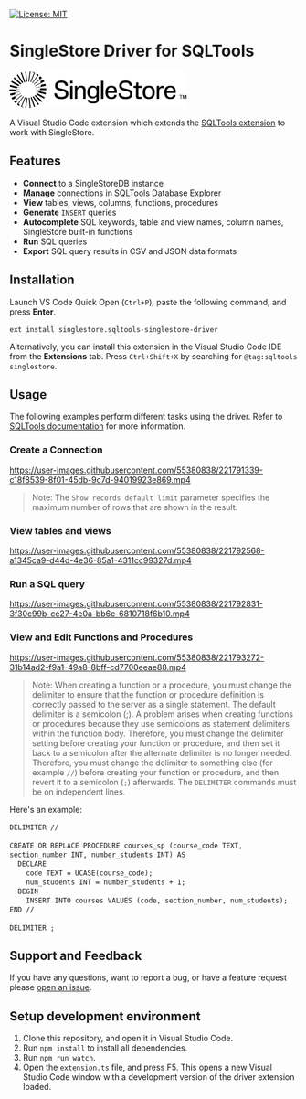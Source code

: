 [![License: MIT](https://img.shields.io/badge/License-MIT-violet.svg)](https://opensource.org/licenses/MIT)

# SingleStore Driver for SQLTools
![logo](icons/singlestore_logo_horizontal_color_on-white_rgb.png)

A Visual Studio Code extension which extends the [SQLTools extension](https://marketplace.visualstudio.com/items?itemName=mtxr.sqltools) to work with SingleStore.

## Features
 - **Connect** to a SingleStoreDB instance
 - **Manage** connections in SQLTools Database Explorer 
 - **View** tables, views, columns, functions, procedures
 - **Generate** `INSERT` queries
 - **Autocomplete** SQL keywords, table and view names, column names, SingleStore built-in functions
 - **Run** SQL queries
 - **Export** SQL query results in CSV and JSON data formats

## Installation
Launch VS Code Quick Open (`Ctrl+P`), paste the following command, and press **Enter**.
```
ext install singlestore.sqltools-singlestore-driver
```

Alternatively, you can install this extension in the Visual Studio Code IDE from the **Extensions** tab. Press `Ctrl+Shift+X` by searching for `@tag:sqltools singlestore`.

## Usage
The following examples perform different tasks using the driver.
Refer to [SQLTools documentation](https://vscode-sqltools.mteixeira.dev/en/home/) for more information.

### Create a Connection
https://user-images.githubusercontent.com/55380838/221791339-c18f8539-8f01-45db-9c7d-94019923e869.mp4
> Note: The `Show records default limit` parameter specifies the maximum number of rows that are shown in the result.

### View tables and views
https://user-images.githubusercontent.com/55380838/221792568-a1345ca9-d44d-4e36-85a1-4311cc99327d.mp4

### Run a SQL query
https://user-images.githubusercontent.com/55380838/221792831-3f30c99b-ce27-4e0a-bb6e-6810718f6b10.mp4

### View and Edit Functions and Procedures
https://user-images.githubusercontent.com/55380838/221793272-31b14ad2-f9a1-49a8-8bff-cd7700eeae88.mp4
> Note: When creating a function or a procedure, you must change the delimiter to ensure that the function or procedure definition is correctly passed to the server as a single statement. The default delimiter is a semicolon (;). A problem arises when creating functions or procedures because they use semicolons as statement delimiters within the function body. Therefore, you must change the delimiter setting before creating your function or procedure, and then set it back to a semicolon after the alternate delimiter is no longer needed. Therefore, you must change the delimiter to something else (for example `//`) before creating your function or procedure, and then revert it to a semicolon (`;`) afterwards.
> The `DELIMITER` commands must be on independent lines. 

Here's an example:
``` 
DELIMITER //

CREATE OR REPLACE PROCEDURE courses_sp (course_code TEXT, section_number INT, number_students INT) AS
  DECLARE
    code TEXT = UCASE(course_code);
    num_students INT = number_students + 1;
  BEGIN
    INSERT INTO courses VALUES (code, section_number, num_students);
END //

DELIMITER ;
```

## Support and Feedback
If you have any questions, want to report a bug, or have a feature request please [open an issue](https://github.com/singlestore-labs/sqltools-singlestore-driver/issues/new).

## Setup development environment
1. Clone this repository, and open it in Visual Studio Code.
2. Run `npm install` to install all dependencies.
3. Run `npm run watch`.
4. Open the `extension.ts` file, and press F5. This opens a new Visual Studio Code window with a development version of the driver extension loaded.
